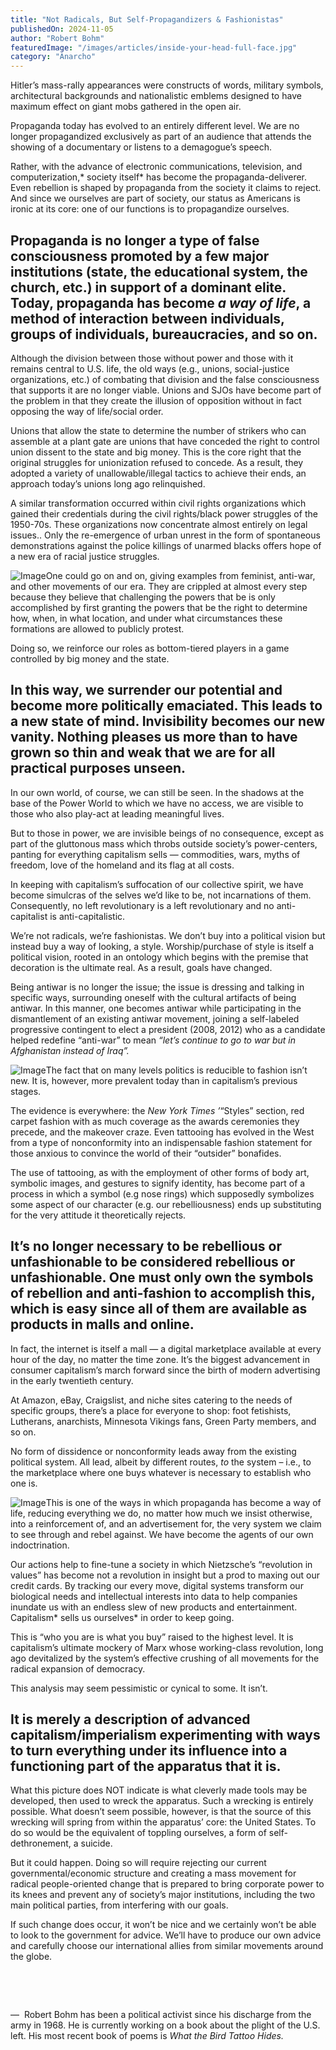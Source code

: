 ```yaml
---
title: "Not Radicals, But Self-Propagandizers & Fashionistas"
publishedOn: 2024-11-05
author: "Robert Bohm"
featuredImage: "/images/articles/inside-your-head-full-face.jpg"
category: "Anarcho"
---
```


Hitler’s mass-rally appearances were constructs of words, military symbols, architectural backgrounds and nationalistic emblems designed to have maximum effect on giant mobs gathered in the open air.

Propaganda today has evolved to an entirely different level. We are no longer propagandized exclusively as part of an audience that attends the showing of a documentary or listens to a demagogue’s speech.

Rather, with the advance of electronic communications, television, and computerization,* society itself* has become the propaganda-deliverer. Even rebellion is shaped by propaganda from the society it claims to reject. And since we ourselves are part of society, our status as Americans is ironic at its core: one of our functions is to propagandize ourselves.

## Propaganda is no longer a type of false consciousness promoted by a few major institutions (state, the educational system, the church, etc.) in support of a dominant elite. Today, propaganda has become *a way of life*, a method of interaction between individuals, groups of individuals, bureaucracies, and so on.

Although the division between those without power and those with it remains central to U.S. life, the old ways (e.g., unions, social-justice organizations, etc.) of combating that division and the false consciousness that supports it are no longer viable. Unions and SJOs have become part of the problem in that they create the illusion of opposition without in fact opposing the way of life/social order.

Unions that allow the state to determine the number of strikers who can assemble at a plant gate are unions that have conceded the right to control union dissent to the state and big money. This is the core right that the original struggles for unionization refused to concede. As a result, they adopted a variety of unallowable/illegal tactics to achieve their ends, an approach today’s unions long ago relinquished.

A similar transformation occurred within civil rights organizations which gained their credentials during the civil rights/black power struggles of the 1950-70s. These organizations now concentrate almost entirely on legal issues.. Only the re-emergence of urban unrest in the form of spontaneous demonstrations against the police killings of unarmed blacks offers hope of a new era of racial justice struggles.

![Image](/images/articles/i-moustache-you-a-question.jpg)One could go on and on, giving examples from feminist, anti-war, and other movements of our era. They are crippled at almost every step because they believe that challenging the powers that be is only accomplished by first granting the powers that be the right to determine how, when, in what location, and under what circumstances these formations are allowed to publicly protest.

Doing so, we reinforce our roles as bottom-tiered players in a game controlled by big money and the state.

## In this way, we surrender our potential and become more politically emaciated. This leads to a new state of mind. Invisibility becomes our new vanity. Nothing pleases us more than to have grown so thin and weak that we are for all practical purposes unseen.

In our own world, of course, we can still be seen. In the shadows at the base of the Power World to which we have no access, we are visible to those who also play-act at leading meaningful lives. 

But to those in power, we are invisible beings of no consequence, except as part of the gluttonous mass which throbs outside society’s power-centers, panting for everything capitalism sells — commodities, wars, myths of freedom, love of the homeland and its flag at all costs.

In keeping with capitalism’s suffocation of our collective spirit, we have become simulcras of the selves we’d like to be, not incarnations of them. Consequently, no left revolutionary is a left revolutionary and no anti-capitalist is anti-capitalistic.

We’re not radicals, we’re fashionistas. We don’t buy into a political vision but instead buy a way of looking, a style. Worship/purchase of style is itself a political vision, rooted in an ontology which begins with the premise that decoration is the ultimate real. As a result, goals have changed.

Being antiwar is no longer the issue; the issue is dressing and talking in specific ways, surrounding oneself with the cultural artifacts of being antiwar. In this manner, one becomes antiwar while participating in the dismantlement of an existing antiwar movement, joining a self-labeled progressive contingent to elect a president (2008, 2012) who as a candidate helped redefine “anti-war” to mean *“let’s continue to go to war but in Afghanistan instead of Iraq”.*

![Image](/images/articles/na-na-na-na-na-na-hat-band.jpg)The fact that on many levels politics is reducible to fashion isn’t new. It is, however, more prevalent today than in capitalism’s previous stages. 

The evidence is everywhere: the *New York Times ’*“Styles” section, red carpet fashion with as much coverage as the awards ceremonies they precede, and the makeover craze. Even tattooing has evolved in the West from a type of nonconformity into an indispensable fashion statement for those anxious to convince the world of their “outsider” bonafides.

The use of tattooing, as with the employment of other forms of body art, symbolic images, and gestures to signify identity, has become part of a process in which a symbol (e.g nose rings) which supposedly symbolizes some aspect of our character (e.g. our rebelliousness) ends up substituting for the very attitude it theoretically rejects.

## It’s no longer necessary to be rebellious or unfashionable to be considered rebellious or unfashionable. One must only own the symbols of rebellion and anti-fashion to accomplish this, which is easy since all of them are available as products in malls and online.

In fact, the internet is itself a mall — a digital marketplace available at every hour of the day, no matter the time zone. It’s the biggest advancement in consumer capitalism’s march forward since the birth of modern advertising in the early twentieth century. 

At Amazon, eBay, Craigslist, and niche sites catering to the needs of specific groups, there’s a place for everyone to shop: foot fetishists, Lutherans, anarchists, Minnesota Vikings fans, Green Party members, and so on. 

No form of dissidence or nonconformity leads away from the existing political system. All lead, albeit by different routes, *to* the system – i.e., to the marketplace where one buys whatever is necessary to establish who one is.

![Image](/images/articles/eye-see-ewe.jpg)This is one of the ways in which propaganda has become a way of life, reducing everything we do, no matter how much we insist otherwise, into a reinforcement of, and an advertisement for, the very system we claim to see through and rebel against. We have become the agents of our own indoctrination. 

Our actions help to fine-tune a society in which Nietzsche’s “revolution in values” has become not a revolution in insight but a prod to maxing out our credit cards. By tracking our every move, digital systems transform our biological needs and intellectual interests into data to help companies inundate us with an endless slew of new products and entertainment. Capitalism* sells us ourselves* in order to keep going.

This is “who you are is what you buy” raised to the highest level. It is capitalism’s ultimate mockery of Marx whose working-class revolution, long ago devitalized by the system’s effective crushing of all movements for the radical expansion of democracy.

This analysis may seem pessimistic or cynical to some. It isn’t. 

## It is merely a description of advanced capitalism/imperialism experimenting with ways to turn everything under its influence into a functioning part of the apparatus that it is.

What this picture does NOT indicate is what cleverly made tools may be developed, then used to wreck the apparatus. Such a wrecking is entirely possible. What doesn’t seem possible, however, is that the source of this wrecking will spring from within the apparatus’ core: the United States. To do so would be the equivalent of toppling ourselves, a form of self-dethronement, a suicide. 

But it could happen. Doing so will require rejecting our current governmental/economic structure and creating a mass movement for radical people-oriented change that is prepared to bring corporate power to its knees and prevent any of society’s major institutions, including the two main political parties, from interfering with our goals.

If such change does occur, it won’t be nice and we certainly won’t be able to look to the government for advice. We’ll have to produce our own advice and carefully choose our international allies from similar movements around the globe.

‍

‍

— &nbsp;Robert Bohm has been a political activist since his discharge from the army in 1968. He is currently working on a book about the plight of the U.S. left. His most recent book of poems is *What the Bird Tattoo Hides.*
